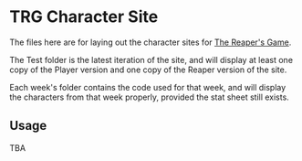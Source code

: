 # TRG Character Site

The files here are for laying out the character sites for [The Reaper's Game](http://shibuyasgame.tumblr.com/).

The Test folder is the latest iteration of the site, and will display at least one copy of the Player version and one copy of the Reaper version of the site.

Each week's folder contains the code used for that week, and will display the characters from that week properly, provided the stat sheet still exists.

## Usage
TBA
